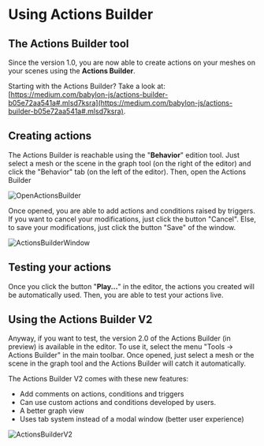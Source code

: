 # Using Actions Builder

## The Actions Builder tool

Since the version 1.0, you are now able to create actions on your meshes on your scenes using the **Actions Builder**.

Starting with the Actions Builder? Take a look at:
[https://medium.com/babylon-js/actions-builder-b05e72aa541a#.mlsd7ksra](https://medium.com/babylon-js/actions-builder-b05e72aa541a#.mlsd7ksra).

## Creating actions

The Actions Builder is reachable using the "**Behavior**" edition tool. Just select a mesh or the scene in the graph tool (on the right of the editor) and
click the "Behavior" tab (on the left of the editor). Then, open the Actions Builder

![OpenActionsBuilder](/img/extensions/Editor/ActionsBuilder/OpenActionsBuilder.png)

Once opened, you are able to add actions and conditions raised by triggers. If you want to cancel your modifications, just click the button "Cancel". Else, to save
your modifications, just click the button "Save" of the window.

![ActionsBuilderWindow](/img/extensions/Editor/ActionsBuilder/ActionsBuilderWindow.png)

## Testing your actions

Once you click the button "**Play...**" in the editor, the actions you created will be automatically used. Then, you are able to test your actions live.

## Using the Actions Builder V2

Anyway, if you want to test, the version 2.0 of the Actions Builder (in preview) is available in the editor. To use it, select the menu "Tools -> Actions Builder" in the main toolbar.
Once opened, just select a mesh or the scene in the graph tool and the Actions Builder will catch it automatically.

The Actions Builder V2 comes with these new features:
* Add comments on actions, conditions and triggers
* Can use custom actions and conditions developed by users.
* A better graph view
* Uses tab system instead of a modal window (better user experience)

![ActionsBuilderV2](/img/extensions/Editor/ActionsBuilder/ActionsBuilderV2.png)
